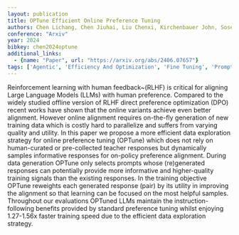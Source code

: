 ```yaml
---
layout: publication
title: OPTune Efficient Online Preference Tuning
authors: Chen Lichang, Chen Jiuhai, Liu Chenxi, Kirchenbauer John, Soselia Davit, Zhu Chen, Goldstein Tom, Zhou Tianyi, Huang Heng
conference: "Arxiv"
year: 2024
bibkey: chen2024optune
additional_links:
  - {name: "Paper", url: "https://arxiv.org/abs/2406.07657"}
tags: ['Agentic', 'Efficiency And Optimization', 'Fine Tuning', 'Prompting', 'Reinforcement Learning', 'Training Techniques']
---
```

Reinforcement learning with human feedback~(RLHF) is critical for aligning Large Language Models (LLMs) with human preference. Compared to the widely studied offline version of RLHF direct preference optimization (DPO) recent works have shown that the online variants achieve even better alignment. However online alignment requires on-the-fly generation of new training data which is costly hard to parallelize and suffers from varying quality and utility. In this paper we propose a more efficient data exploration strategy for online preference tuning (OPTune) which does not rely on human-curated or pre-collected teacher responses but dynamically samples informative responses for on-policy preference alignment. During data generation OPTune only selects prompts whose (re)generated responses can potentially provide more informative and higher-quality training signals than the existing responses. In the training objective OPTune reweights each generated response (pair) by its utility in improving the alignment so that learning can be focused on the most helpful samples. Throughout our evaluations OPTuned LLMs maintain the instruction-following benefits provided by standard preference tuning whilst enjoying 1.27-1.56x faster training speed due to the efficient data exploration strategy.
